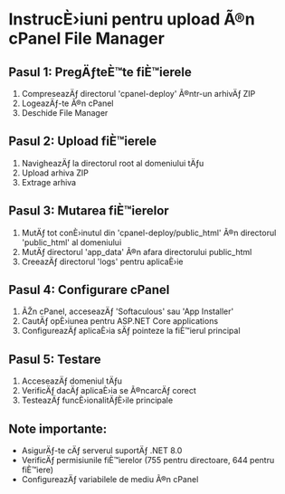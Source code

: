 ﻿# InstrucÈ›iuni pentru upload Ã®n cPanel File Manager

## Pasul 1: PregÄƒteÈ™te fiÈ™ierele
1. CompreseazÄƒ directorul 'cpanel-deploy' Ã®ntr-un arhivÄƒ ZIP
2. LogeazÄƒ-te Ã®n cPanel
3. Deschide File Manager

## Pasul 2: Upload fiÈ™ierele
1. NavigheazÄƒ la directorul root al domeniului tÄƒu
2. Upload arhiva ZIP
3. Extrage arhiva

## Pasul 3: Mutarea fiÈ™ierelor
1. MutÄƒ tot conÈ›inutul din 'cpanel-deploy/public_html' Ã®n directorul 'public_html' al domeniului
2. MutÄƒ directorul 'app_data' Ã®n afara directorului public_html
3. CreeazÄƒ directorul 'logs' pentru aplicaÈ›ie

## Pasul 4: Configurare cPanel
1. ÃŽn cPanel, acceseazÄƒ 'Softaculous' sau 'App Installer'
2. CautÄƒ opÈ›iunea pentru ASP.NET Core applications
3. ConfigureazÄƒ aplicaÈ›ia sÄƒ pointeze la fiÈ™ierul principal

## Pasul 5: Testare
1. AcceseazÄƒ domeniul tÄƒu
2. VerificÄƒ dacÄƒ aplicaÈ›ia se Ã®ncarcÄƒ corect
3. TesteazÄƒ funcÈ›ionalitÄƒÈ›ile principale

## Note importante:
- AsigurÄƒ-te cÄƒ serverul suportÄƒ .NET 8.0
- VerificÄƒ permisiunile fiÈ™ierelor (755 pentru directoare, 644 pentru fiÈ™iere)
- ConfigureazÄƒ variabilele de mediu Ã®n cPanel
